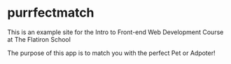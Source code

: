 # purrfectmatch
This is an example site for the Intro to Front-end Web Development Course at The Flatiron School

The purpose of this app is to match you with the perfect Pet or Adpoter!
